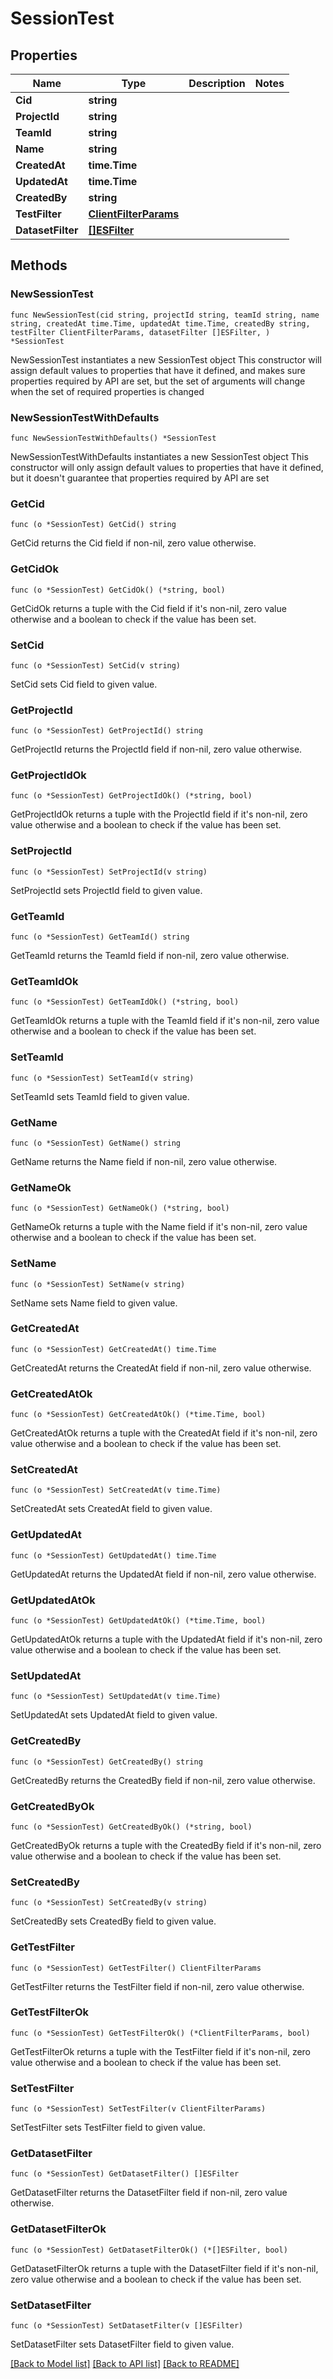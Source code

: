 # SessionTest

## Properties

Name | Type | Description | Notes
------------ | ------------- | ------------- | -------------
**Cid** | **string** |  | 
**ProjectId** | **string** |  | 
**TeamId** | **string** |  | 
**Name** | **string** |  | 
**CreatedAt** | **time.Time** |  | 
**UpdatedAt** | **time.Time** |  | 
**CreatedBy** | **string** |  | 
**TestFilter** | [**ClientFilterParams**](ClientFilterParams.md) |  | 
**DatasetFilter** | [**[]ESFilter**](ESFilter.md) |  | 

## Methods

### NewSessionTest

`func NewSessionTest(cid string, projectId string, teamId string, name string, createdAt time.Time, updatedAt time.Time, createdBy string, testFilter ClientFilterParams, datasetFilter []ESFilter, ) *SessionTest`

NewSessionTest instantiates a new SessionTest object
This constructor will assign default values to properties that have it defined,
and makes sure properties required by API are set, but the set of arguments
will change when the set of required properties is changed

### NewSessionTestWithDefaults

`func NewSessionTestWithDefaults() *SessionTest`

NewSessionTestWithDefaults instantiates a new SessionTest object
This constructor will only assign default values to properties that have it defined,
but it doesn't guarantee that properties required by API are set

### GetCid

`func (o *SessionTest) GetCid() string`

GetCid returns the Cid field if non-nil, zero value otherwise.

### GetCidOk

`func (o *SessionTest) GetCidOk() (*string, bool)`

GetCidOk returns a tuple with the Cid field if it's non-nil, zero value otherwise
and a boolean to check if the value has been set.

### SetCid

`func (o *SessionTest) SetCid(v string)`

SetCid sets Cid field to given value.


### GetProjectId

`func (o *SessionTest) GetProjectId() string`

GetProjectId returns the ProjectId field if non-nil, zero value otherwise.

### GetProjectIdOk

`func (o *SessionTest) GetProjectIdOk() (*string, bool)`

GetProjectIdOk returns a tuple with the ProjectId field if it's non-nil, zero value otherwise
and a boolean to check if the value has been set.

### SetProjectId

`func (o *SessionTest) SetProjectId(v string)`

SetProjectId sets ProjectId field to given value.


### GetTeamId

`func (o *SessionTest) GetTeamId() string`

GetTeamId returns the TeamId field if non-nil, zero value otherwise.

### GetTeamIdOk

`func (o *SessionTest) GetTeamIdOk() (*string, bool)`

GetTeamIdOk returns a tuple with the TeamId field if it's non-nil, zero value otherwise
and a boolean to check if the value has been set.

### SetTeamId

`func (o *SessionTest) SetTeamId(v string)`

SetTeamId sets TeamId field to given value.


### GetName

`func (o *SessionTest) GetName() string`

GetName returns the Name field if non-nil, zero value otherwise.

### GetNameOk

`func (o *SessionTest) GetNameOk() (*string, bool)`

GetNameOk returns a tuple with the Name field if it's non-nil, zero value otherwise
and a boolean to check if the value has been set.

### SetName

`func (o *SessionTest) SetName(v string)`

SetName sets Name field to given value.


### GetCreatedAt

`func (o *SessionTest) GetCreatedAt() time.Time`

GetCreatedAt returns the CreatedAt field if non-nil, zero value otherwise.

### GetCreatedAtOk

`func (o *SessionTest) GetCreatedAtOk() (*time.Time, bool)`

GetCreatedAtOk returns a tuple with the CreatedAt field if it's non-nil, zero value otherwise
and a boolean to check if the value has been set.

### SetCreatedAt

`func (o *SessionTest) SetCreatedAt(v time.Time)`

SetCreatedAt sets CreatedAt field to given value.


### GetUpdatedAt

`func (o *SessionTest) GetUpdatedAt() time.Time`

GetUpdatedAt returns the UpdatedAt field if non-nil, zero value otherwise.

### GetUpdatedAtOk

`func (o *SessionTest) GetUpdatedAtOk() (*time.Time, bool)`

GetUpdatedAtOk returns a tuple with the UpdatedAt field if it's non-nil, zero value otherwise
and a boolean to check if the value has been set.

### SetUpdatedAt

`func (o *SessionTest) SetUpdatedAt(v time.Time)`

SetUpdatedAt sets UpdatedAt field to given value.


### GetCreatedBy

`func (o *SessionTest) GetCreatedBy() string`

GetCreatedBy returns the CreatedBy field if non-nil, zero value otherwise.

### GetCreatedByOk

`func (o *SessionTest) GetCreatedByOk() (*string, bool)`

GetCreatedByOk returns a tuple with the CreatedBy field if it's non-nil, zero value otherwise
and a boolean to check if the value has been set.

### SetCreatedBy

`func (o *SessionTest) SetCreatedBy(v string)`

SetCreatedBy sets CreatedBy field to given value.


### GetTestFilter

`func (o *SessionTest) GetTestFilter() ClientFilterParams`

GetTestFilter returns the TestFilter field if non-nil, zero value otherwise.

### GetTestFilterOk

`func (o *SessionTest) GetTestFilterOk() (*ClientFilterParams, bool)`

GetTestFilterOk returns a tuple with the TestFilter field if it's non-nil, zero value otherwise
and a boolean to check if the value has been set.

### SetTestFilter

`func (o *SessionTest) SetTestFilter(v ClientFilterParams)`

SetTestFilter sets TestFilter field to given value.


### GetDatasetFilter

`func (o *SessionTest) GetDatasetFilter() []ESFilter`

GetDatasetFilter returns the DatasetFilter field if non-nil, zero value otherwise.

### GetDatasetFilterOk

`func (o *SessionTest) GetDatasetFilterOk() (*[]ESFilter, bool)`

GetDatasetFilterOk returns a tuple with the DatasetFilter field if it's non-nil, zero value otherwise
and a boolean to check if the value has been set.

### SetDatasetFilter

`func (o *SessionTest) SetDatasetFilter(v []ESFilter)`

SetDatasetFilter sets DatasetFilter field to given value.



[[Back to Model list]](../README.md#documentation-for-models) [[Back to API list]](../README.md#documentation-for-api-endpoints) [[Back to README]](../README.md)


